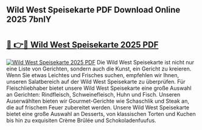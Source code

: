 ## Wild West Speisekarte PDF Download Online 2025 7bnlY

# <h2><a href="http://gc773r.nevu.top/?p=Wild+West+Speisekarte">🔗 👉🔴 Wild West Speisekarte 2025 PDF</a></h2>

[![Wild West Speisekarte 2025 PDF](https://i.imgur.com/dBaPXMq.png)](http://gc773r.nevu.top/?p=Wild+West+Speisekarte)
Die Wild West Speisekarte ist nicht nur eine Liste von Gerichten, sondern auch die Kunst, ein Gericht zu kreieren. Wenn Sie etwas Leichtes und Frisches suchen, empfehlen wir Ihnen, unseren Salatbereich auf der Wild West Speisekarte zu überprüfen. Für Fleischliebhaber bietet unsere Wild West Speisekarte eine große Auswahl an Gerichten: Rindfleisch, Schweinefleisch, Huhn und Fisch. Unseren Auserwählten bieten wir Gourmet-Gerichte wie Schaschlik und Steak an, die auf frischem Feuer zubereitet werden. Unsere Wild West Speisekarte bietet eine große Auswahl an Desserts, von klassischen Torten und Kuchen bis hin zu exquisiten Crème Brûlée und Schokoladenfuufus.

